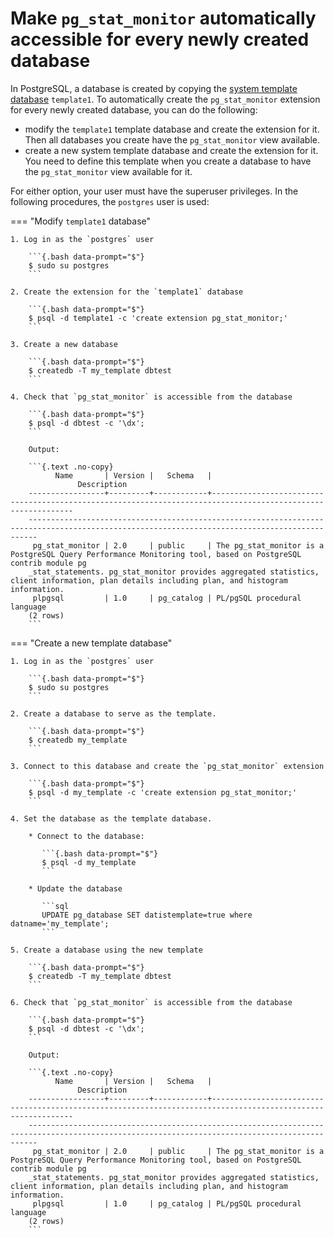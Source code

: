 # Make `pg_stat_monitor` automatically accessible for every newly created database

In PostgreSQL, a database is created by copying the [system template database](https://www.postgresql.org/docs/current/manage-ag-templatedbs.html) `template1`. To automatically create the `pg_stat_monitor` extension for every newly created database, you can do the following:

* modify the `template1` template database and create the extension for it. Then all databases you create have the `pg_stat_monitor` view available.
* create a new system template database and create the extension for it. You need to define this template when you create a database to have the `pg_stat_monitor` view available for it.

For either option, your user must have the superuser privileges. In the following procedures, the `postgres` user is used:

=== "Modify `template1` database"

    1. Log in as the `postgres` user    

        ```{.bash data-prompt="$"}
        $ sudo su postgres
        ``` 

    2. Create the extension for the `template1` database

        ```{.bash data-prompt="$"}
        $ psql -d template1 -c 'create extension pg_stat_monitor;'
        ```

    3. Create a new database

        ```{.bash data-prompt="$"}
        $ createdb -T my_template dbtest
        ```    

    4. Check that `pg_stat_monitor` is accessible from the database    

        ```{.bash data-prompt="$"}
        $ psql -d dbtest -c '\dx';
        ```
        
        Output:    

        ```{.text .no-copy}
              Name       | Version |   Schema   |
                   Description
        -----------------+---------+------------+-------------------------------------------------------------------------------------------------------------
        ----------------------------------------------------------------------------------------------------------------------------------------------
         pg_stat_monitor | 2.0     | public     | The pg_stat_monitor is a PostgreSQL Query Performance Monitoring tool, based on PostgreSQL contrib module pg
        _stat_statements. pg_stat_monitor provides aggregated statistics, client information, plan details including plan, and histogram information.
         plpgsql         | 1.0     | pg_catalog | PL/pgSQL procedural language
        (2 rows)
        ```


=== "Create a new template database"    

    1. Log in as the `postgres` user    

        ```{.bash data-prompt="$"}
        $ sudo su postgres
        ```    

    2. Create a database to serve as the template.    

        ```{.bash data-prompt="$"}
        $ createdb my_template
        ```    

    3. Connect to this database and create the `pg_stat_monitor` extension    

        ```{.bash data-prompt="$"}
        $ psql -d my_template -c 'create extension pg_stat_monitor;'
        ```     

    4. Set the database as the template database.     

        * Connect to the database:    

           ```{.bash data-prompt="$"}
           $ psql -d my_template
           ```
        
        * Update the database    

           ```sql
           UPDATE pg_database SET datistemplate=true where datname='my_template';
           ```    

    5. Create a database using the new template    

        ```{.bash data-prompt="$"}
        $ createdb -T my_template dbtest
        ```    

    6. Check that `pg_stat_monitor` is accessible from the database    

        ```{.bash data-prompt="$"}
        $ psql -d dbtest -c '\dx';
        ```
        
        Output:    

        ```{.text .no-copy}
              Name       | Version |   Schema   |
                   Description
        -----------------+---------+------------+-------------------------------------------------------------------------------------------------------------
        ----------------------------------------------------------------------------------------------------------------------------------------------
         pg_stat_monitor | 2.0     | public     | The pg_stat_monitor is a PostgreSQL Query Performance Monitoring tool, based on PostgreSQL contrib module pg
        _stat_statements. pg_stat_monitor provides aggregated statistics, client information, plan details including plan, and histogram information.
         plpgsql         | 1.0     | pg_catalog | PL/pgSQL procedural language
        (2 rows)
        ```
